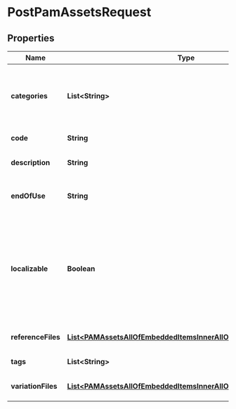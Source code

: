 

# PostPamAssetsRequest


## Properties

| Name | Type | Description | Notes |
|------------ | ------------- | ------------- | -------------|
|**categories** | **List&lt;String&gt;** | Codes of the PAM asset categories in which the asset is classified |  [optional] |
|**code** | **String** | PAM asset code |  |
|**description** | **String** | Description of the PAM asset |  [optional] |
|**endOfUse** | **String** | Date on which the PAM asset expire |  [optional] |
|**localizable** | **Boolean** | Whether the asset is localized or not, meaning if you want to have different reference files for each of your locale |  [optional] |
|**referenceFiles** | [**List&lt;PAMAssetsAllOfEmbeddedItemsInnerAllOfReferenceFilesInner&gt;**](PAMAssetsAllOfEmbeddedItemsInnerAllOfReferenceFilesInner.md) | Reference files of the PAM asset |  [optional] |
|**tags** | **List&lt;String&gt;** | Tags of the PAM asset |  [optional] |
|**variationFiles** | [**List&lt;PAMAssetsAllOfEmbeddedItemsInnerAllOfVariationFilesInner&gt;**](PAMAssetsAllOfEmbeddedItemsInnerAllOfVariationFilesInner.md) | Variations of the PAM asset |  [optional] |



